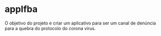 # appIfba


O objetivo do projeto e criar um aplicativo para ser um canal de denúncia para a quebra do protocolo do corona vírus.
